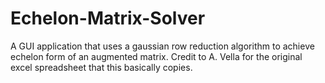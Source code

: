 # Echelon-Matrix-Solver
A GUI application that uses a gaussian row reduction algorithm to achieve echelon form of an augmented matrix. Credit to A. Vella for the original excel spreadsheet that this basically copies.
